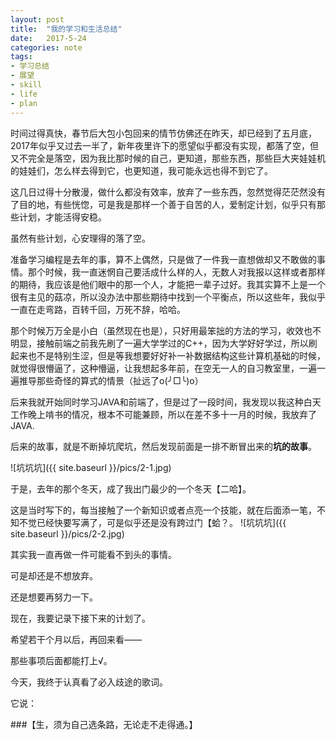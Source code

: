 ```yaml
---
layout: post
title:  "我的学习和生活总结"
date:   2017-5-24
categories: note
tags:
- 学习总结
- 展望
- skill
- life
- plan
---
```

时间过得真快，春节后大包小包回来的情节仿佛还在昨天，却已经到了五月底，2017年似乎又过去一半了，新年夜里许下的愿望似乎都没有实现，都落了空，但又不完全是落空，因为我比那时候的自己，更知道，那些东西，那些巨大夹娃娃机的娃娃们，怎么样去得到它，也更知道，我可能永远也得不到它了。

这几日过得十分散漫，做什么都没有效率，放弃了一些东西，忽然觉得茫茫然没有了目的地，有些恍惚，可是我是那样一个善于自苦的人，爱制定计划，似乎只有那些计划，才能活得安稳。

虽然有些计划，心安理得的落了空。

准备学习编程是去年的事，算不上偶然，只是做了一件我一直想做却又不敢做的事情。那个时候，我一直迷惘自己要活成什么样的人，无数人对我报以这样或者那样的期待，我应该是他们眼中的那一个人，才能把一辈子过好。我其实算不上是一个很有主见的菇凉，所以没办法中那些期待中找到一个平衡点，所以这些年，我似乎一直在走弯路，百转千回，万死不辞，哈哈。

那个时候万万全是小白（虽然现在也是），只好用最笨拙的方法的学习，收效也不明显，接触前端之前我先刷了一遍大学学过的C++，因为大学好好学过，所以刷起来也不是特别生涩，但是等我想要好好补一补数据结构这些计算机基础的时候，就觉得很懵逼了，这种懵逼，让我想起多年前，在空无一人的自习教室里，一遍一遍推导那些奇怪的算式的情景（扯远了o(╯□╰)o）

后来我就开始同时学习JAVA和前端了，但是过了一段时间，我发现以我这种白天工作晚上啃书的情况，根本不可能兼顾，所以在差不多十一月的时候，我放弃了JAVA.

后来的故事，就是不断掉坑爬坑，然后发现前面是一排不断冒出来的<strong>坑的故事</strong>。

![坑坑坑]({{ site.baseurl }}/pics/2-1.jpg)

于是，去年的那个冬天，成了我出门最少的一个冬天【二哈】。

这是当时写下的，每当接触了一个新知识或者点亮一个技能，就在后面添一笔，不知不觉已经快要写满了，可是似乎还是没有跨过门【蛤？。
![坑坑坑]({{ site.baseurl }}/pics/2-2.jpg)

其实我一直再做一件可能看不到头的事情。

可是却还是不想放弃。

还是想要再努力一下。

现在，我要记录下接下来的计划了。

希望若干个月以后，再回来看——

那些事项后面都能打上√。

今天，我终于认真看了必入歧途的歌词。

它说：



###【生，须为自己选条路，无论走不走得通。】


